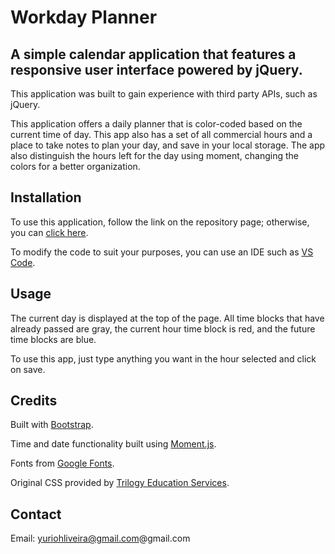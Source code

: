 # Workday Planner 

## A simple calendar application that features a responsive user interface powered by jQuery.

This application was built to gain experience with third party APIs, such as jQuery. 

This application offers a daily planner that is color-coded based on the current time of day. This app also has a set of all commercial hours and a place to take notes to plan your day, and save in your local storage. The app also distinguish the hours left for the day using moment, changing the colors for a better organization.

## Installation

To use this application, follow the link on the repository page; otherwise, you can [click here](https://yuriohliveira.github.io/Homework-05/).

To modify the code to suit your purposes, you can use an IDE such as [VS Code](https://code.visualstudio.com/).

## Usage 

The current day is displayed at the top of the page. All time blocks that have already passed are gray, the current hour time block is red, and the future time blocks are blue. 

To use this app, just type anything you want in the hour selected and click on save.

## Credits 

Built with [Bootstrap](https://getbootstrap.com/).

Time and date functionality built using [Moment.js](https://momentjs.com/). 

Fonts from [Google Fonts](https://developers.google.com/fonts).

Original CSS provided by [Trilogy Education Services](https://www.trilogyed.com/). 

## Contact
Email: yuriohliveira@gmail.com@gmail.com